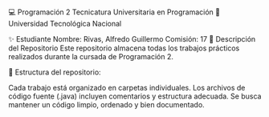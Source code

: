 💻 Programación 2
Tecnicatura Universitaria en Programación
📍 Universidad Tecnológica Nacional

✨ Estudiante
Nombre: Rivas, Alfredo Guillermo
Comisión: 17
📂 Descripción del Repositorio
Este repositorio almacena todas los trabajos prácticos realizados durante la cursada de Programación 2.

📌 Estructura del repositorio:

Cada trabajo está organizado en carpetas individuales.
Los archivos de código fuente (.java) incluyen comentarios y estructura adecuada.
Se busca mantener un código limpio, ordenado y bien documentado.

